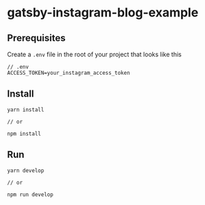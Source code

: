 # gatsby-instagram-blog-example

## Prerequisites

Create a `.env` file in the root of your project that looks like this

```
// .env
ACCESS_TOKEN=your_instagram_access_token
```

## Install

```
yarn install

// or

npm install
```

## Run

```
yarn develop

// or

npm run develop
```

